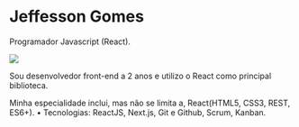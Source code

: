 # Jeffesson Gomes

Programador Javascript (React).

[<img src="https://img.shields.io/badge/linkedin-%230077B5.svg?&style=for-the-badge&logo=linkedin&logoColor=white" />](https://www.linkedin.com/in/jeffesson-gomes-de-almeida-2b36911aa//)

Sou desenvolvedor front-end a 2 anos e utilizo o React como principal biblioteca.

Minha especialidade inclui, mas não se limita a, React(HTML5, CSS3, REST, ES6+).
• Tecnologias: ReactJS, Next.js, Git e Github, Scrum, Kanban.

